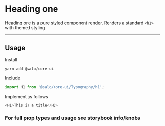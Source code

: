 # Heading one

Heading one is a pure styled component render. Renders a standard `<h1>` with themed styling

---

## Usage

Install

```javascript
yarn add @salo/core-ui
```

Include

```javascript
import H1 from '@salo/core-ui/Typography/h1';
```

Implement as follows

```javascript
<H1>This is a title</H1>
```

### For full prop types and usage see storybook info/knobs